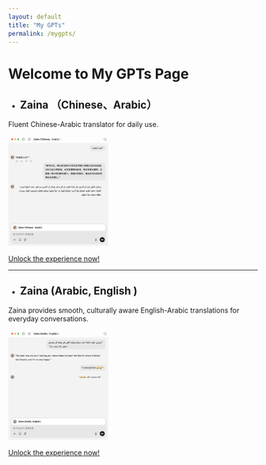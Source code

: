 ```yaml
---
layout: default
title: "My GPTs"
permalink: /mygpts/
---
```


# Welcome to My GPTs Page


- ## Zaina （Chinese、Arabic）

Fluent Chinese-Arabic translator for daily use.

<img src="/assets/images/Zaina-Chinese-Arabic.png" alt="Zaina (Chinese, Arabic)" style="width:40%;"/>

[Unlock the experience now!](https://chatgpt.com/g/g-6739c10a75e08191bcbc82d4686be4ac-zaina-chinese-arabic)

---

- ## Zaina (Arabic, English )

Zaina provides smooth, culturally aware English-Arabic translations for everyday conversations.

<img src="/assets/images/Zaina-Chinese-English.png" alt="Zaina (Arabic, English)" style="width:40%;"/>

[Unlock the experience now!](https://chatgpt.com/g/g-673b1f7347288191be080f68e585cd78-zaina-arabic-english)
